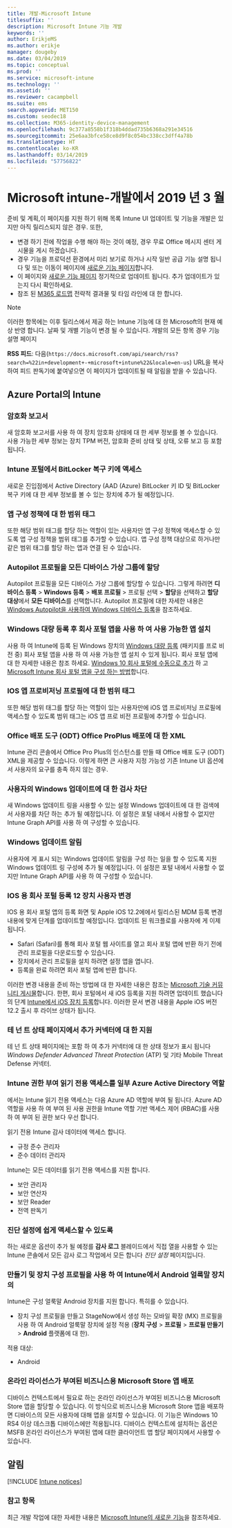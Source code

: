 ```yaml
---
title: 개발-Microsoft Intune
titlesuffix: ''
description: Microsoft Intune 기능 개발
keywords: ''
author: ErikjeMS
ms.author: erikje
manager: dougeby
ms.date: 03/04/2019
ms.topic: conceptual
ms.prod: ''
ms.service: microsoft-intune
ms.technology: ''
ms.assetid: ''
ms.reviewer: cacampbell
ms.suite: ems
search.appverid: MET150
ms.custom: seodec18
ms.collection: M365-identity-device-management
ms.openlocfilehash: 9c377a8558b1f318b4ddad735b6368a291e34516
ms.sourcegitcommit: 25e6aa3bfce58ce8d9f8c054bc338cc3dff4a78b
ms.translationtype: HT
ms.contentlocale: ko-KR
ms.lasthandoff: 03/14/2019
ms.locfileid: "57756822"
---
```

# <a name="in-development-for-microsoft-intune---march-2019"></a>Microsoft intune-개발에서 2019 년 3 월

준비 및 계획,이 페이지를 지원 하기 위해 목록 Intune UI 업데이트 및 기능을 개발은 있지만 아직 릴리스되지 않은 경우. 또한,

- 변경 하기 전에 작업을 수행 해야 하는 것이 예정, 경우 무료 Office 메시지 센터 게시물을 게시 하겠습니다.
- 경우 기능을 프로덕션 환경에서 미리 보기로 하거나 시작 일반 공급 기능 설명 됩니다 및 또는 이동이 페이지에 [새로운 기능 페이지](whats-new.md)합니다.
- 이 페이지와 [새로운 기능 페이지](whats-new.md) 정기적으로 업데이트 됩니다. 추가 업데이트가 있는지 다시 확인하세요.
- 참조 된 [M365 로드맵](https://www.microsoft.com/microsoft-365/roadmap?rtc=2&filters=EMS) 전략적 결과물 및 타임 라인에 대 한 합니다.

> [!Note]
> 이러한 항목에는 이후 릴리스에서 제공 하는 Intune 기능에 대 한 Microsoft의 현재 예상 반영 합니다. 날짜 및 개별 기능이 변경 될 수 있습니다. 개발의 모든 항목 경우 기능 설명 페이지

**RSS 피드**: 다음(`https://docs.microsoft.com/api/search/rss?search=%22in+development+-+microsoft+intune%22&locale=en-us`) URL을 복사하여 피드 판독기에 붙여넣으면 이 페이지가 업데이트될 때 알림을 받을 수 있습니다.


<!--
## What's coming to Intune in the Azure portal  
## What's coming to Intune apps
## Notices
-->
 
## <a name="intune-in-the-azure-portal"></a>Azure Portal의 Intune


<!-- 1903 start-->

### <a name="encryption-report-----2351538---"></a>암호화 보고서  <!-- 2351538 -->
새 암호화 보고서를 사용 하 여 장치 암호화 상태에 대 한 세부 정보를 볼 수 있습니다. 사용 가능한 세부 정보는 장치 TPM 버전, 암호화 준비 상태 및 상태, 오류 보고 등 포함 됩니다.  

### <a name="access-bitlocker-recovery-keys-from-the-intune-portal-----2351547----"></a>Intune 포털에서 BitLocker 복구 키에 액세스  <!-- 2351547  -->
새로운 진입점에서 Active Directory (AAD (Azure) BitLocker 키 ID 및 BitLocker 복구 키에 대 한 세부 정보를 볼 수 있는 장치에 추가 될 예정입니다.

### <a name="scope-tags-for-app-configuration-policies---2371891---"></a>앱 구성 정책에 대 한 범위 태그 <!--2371891 -->
또한 해당 범위 태그를 할당 하는 역할이 있는 사용자만 앱 구성 정책에 액세스할 수 있도록 앱 구성 정책을 범위 태그를 추가할 수 있습니다. 앱 구성 정책 대상으로 하거나만 같은 범위 태그를 할당 하는 앱과 연결 된 수 있습니다.

### <a name="assign-autopilot-profiles-to-the-all-devices-virtual-group---2715522---"></a>Autopilot 프로필을 모든 디바이스 가상 그룹에 할당 <!--2715522 -->
Autopilot 프로필을 모든 디바이스 가상 그룹에 할당할 수 있습니다. 그렇게 하려면 **디바이스 등록** > **Windows 등록** > **배포 프로필** &gt; 프로필 선택 &gt; **할당**을 선택하고 **할당 대상**에서 **모든 디바이스**를 선택합니다. Autopilot 프로필에 대한 자세한 내용은 [Windows Autopilot을 사용하여 Windows 디바이스 등록](enrollment-autopilot.md)을 참조하세요.

### <a name="install-available-apps-using-the-company-portal-app-after-windows-bulk-enrollment----2751523----"></a>Windows 대량 등록 후 회사 포털 앱을 사용 하 여 사용 가능한 앱 설치 <!-- 2751523  -->
사용 하 여 Intune에 등록 된 Windows 장치의 [Windows 대량 등록](windows-bulk-enroll.md) (패키지를 프로 비전 중) 회사 포털 앱을 사용 하 여 사용 가능한 앱 설치 수 있게 됩니다. 회사 포털 앱에 대 한 자세한 내용은 참조 하세요. [Windows 10 회사 포털에 수동으로 추가](store-apps-company-portal-app.md) 하 고 [Microsoft Intune 회사 포털 앱을 구성 하는 방법](company-portal-app.md)합니다.

### <a name="scope-tags-for-ios-app-provisioning-profiles---2934430---"></a>IOS 앱 프로비저닝 프로필에 대 한 범위 태그 <!--2934430 -->
또한 해당 범위 태그를 할당 하는 역할이 있는 사용자만에 iOS 앱 프로비저닝 프로필에 액세스할 수 있도록 범위 태그는 iOS 앱 프로 비전 프로필에 추가할 수 있습니다. 

### <a name="office-deployment-tool-odt-xml-for-office-proplus-deployment----3192477----"></a>Office 배포 도구 (ODT) Office ProPlus 배포에 대 한 XML <!-- 3192477  -->
Intune 관리 콘솔에서 Office Pro Plus의 인스턴스를 만들 때 Office 배포 도구 (ODT) XML을 제공할 수 있습니다. 이렇게 하면 큰 사용자 지정 가능성 기존 Intune UI 옵션에서 사용자의 요구를 충족 하지 않는 경우. 

###  <a name="block-users-from-scanning-for-windows-updates-------3316758------"></a>사용자의 Windows 업데이트에 대 한 검사 차단    <!-- 3316758    -->
새 Windows 업데이트 링을 사용할 수 있는 설정 Windows 업데이트에 대 한 검색에서 사용자를 차단 하는 추가 될 예정입니다. 이 설정은 포털 내에서 사용할 수 없지만 Intune Graph API를 사용 하 여 구성할 수 있습니다.

### <a name="windows-update-notifications-----3316782---"></a>Windows 업데이트 알림  <!-- 3316782 -->
사용자에 게 표시 되는 Windows 업데이트 알림을 구성 하는 일을 할 수 있도록 지원 Windows 업데이트 링 구성에 추가 될 예정입니다. 이 설정은 포털 내에서 사용할 수 없지만 Intune Graph API를 사용 하 여 구성할 수 있습니다.

### <a name="changes-to-company-portal-enrollment-for-ios-12-device-users---3448635---"></a>IOS 용 회사 포털 등록 12 장치 사용자 변경 <!--3448635 -->  
IOS 용 회사 포털 앱의 등록 화면 및 Apple iOS 12.2에에서 릴리스된 MDM 등록 변경 내용에 맞게 단계를 업데이트할 예정입니다. 업데이트 된 워크플로를 사용자에 게 이제 됩니다.

- Safari (Safari)를 통해 회사 포털 웹 사이트를 열고 회사 포털 앱에 반환 하기 전에 관리 프로필을 다운로드할 수 있습니다. 
- 장치에서 관리 프로필을 설치 하려면 설정 앱을 엽니다.
- 등록을 완료 하려면 회사 포털 앱에 반환 합니다.  

이러한 변경 내용을 준비 하는 방법에 대 한 자세한 내용은 참조는 [Microsoft 기술 커뮤니티 게시물](https://techcommunity.microsoft.com/)합니다. 한편, 회사 포털에서 새 iOS 등록을 지원 하려면 업데이트 했습니다의 단계 [Intune에서 iOS 장치 등록](https://docs.microsoft.com/en-us/intune/ios-enroll)합니다. 이러한 문서 변경 내용을 Apple iOS 버전 12.2 출시 후 라이브 상태가 됩니다. 

### <a name="support-for-additional-connectors-on-the-tenant-status-page----3617202-------"></a>테 넌 트 상태 페이지에서 추가 커넥터에 대 한 지원 <!-- 3617202     -->
테 넌 트 상태 페이지에는 포함 하 여 추가 커넥터에 대 한 상태 정보가 표시 됩니다 *Windows Defender Advanced Threat Protection* (ATP) 및 기타 Mobile Threat Defense 커넥터.

### <a name="granting-intune-read-only-access-to-some-azure-active-directory-roles----3637917---"></a>Intune 권한 부여 읽기 전용 액세스를 일부 Azure Active Directory 역할 <!-- 3637917 -->
에서는 Intune 읽기 전용 액세스는 다음 Azure AD 역할에 부여 될 됩니다. Azure AD 역할을 사용 하 여 부여 된 사용 권한을 Intune 역할 기반 액세스 제어 (RBAC)를 사용 하 여 부여 된 권한 보다 우선 합니다.

읽기 전용 Intune 감사 데이터에 액세스 합니다.

- 규정 준수 관리자
- 준수 데이터 관리자

Intune는 모든 데이터를 읽기 전용 액세스를 지원 합니다.

- 보안 관리자
- 보안 연산자
- 보안 Reader
- 전역 판독기

### <a name="easier-access-to-diagnostic-settings------3804627-----"></a>진단 설정에 쉽게 액세스할 수 있도록   <!-- 3804627   -->
하는 새로운 옵션이 추가 될 예정를 **감사 로그** 블레이드에서 직접 열을 사용할 수 있는 Intune 콘솔에서 모든 감사 로그 작업에서 모든 합니다 *진단 설정* 페이지입니다.

### <a name="create-and-use-device-configuration-profiles-on-android-zebra-devices-in-intune----3895244----"></a>만들기 및 장치 구성 프로필을 사용 하 여 Intune에서 Android 얼룩말 장치의 <!-- 3895244  -->
Intune은 구성 얼룩말 Android 장치를 지원 합니다. 특히를 수 있습니다. 

- 장치 구성 프로필을 만들고 StageNow에서 생성 하는 모바일 확장 (MX) 프로필을 사용 하 여 Android 얼룩말 장치에 설정 적용 (**장치 구성** > **프로필**  >  **프로필 만들기** > **Android** 플랫폼에 대 한).

적용 대상:  
- Android

<!-- 1901 start -->

### <a name="deployment-of-online-licensed-microsoft-store-for-business-apps----1672660----"></a>온라인 라이선스가 부여된 비즈니스용 Microsoft Store 앱 배포 <!-- 1672660  -->
디바이스 컨텍스트에서 필요로 하는 온라인 라이선스가 부여된 비즈니스용 Microsoft Store 앱을 할당할 수 있습니다. 이 방식으로 비즈니스용 Microsoft Store 앱을 배포하면 디바이스의 모든 사용자에 대해 앱을 설치할 수 있습니다. 이 기능은 Windows 10 RS4 이상 데스크톱 디바이스에만 적용됩니다. 디바이스 컨텍스트에 설치하는 옵션은 MSFB 온라인 라이선스가 부여된 앱에 대한 클라이언트 앱 할당 페이지에서 사용할 수 있습니다.

## <a name="notices"></a>알림

[!INCLUDE [Intune notices](./includes/intune-notices.md)]

### <a name="see-also"></a>참고 항목
최근 개발 작업에 대한 자세한 내용은 [Microsoft Intune의 새로운 기능](whats-new.md)을 참조하세요.
